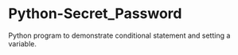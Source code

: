 # Python-Secret_Password
Python program to demonstrate conditional statement and setting a variable.

